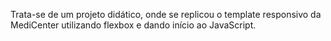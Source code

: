 Trata-se de um projeto didático, onde se replicou o template responsivo da MediCenter utilizando flexbox e dando início ao JavaScript.